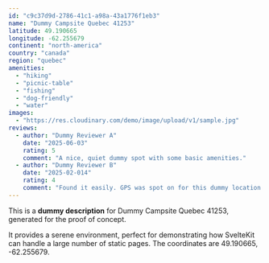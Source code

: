 ```yaml
---
id: "c9c37d9d-2786-41c1-a98a-43a1776f1eb3"
name: "Dummy Campsite Quebec 41253"
latitude: 49.190665
longitude: -62.255679
continent: "north-america"
country: "canada"
region: "quebec"
amenities:
  - "hiking"
  - "picnic-table"
  - "fishing"
  - "dog-friendly"
  - "water"
images:
  - "https://res.cloudinary.com/demo/image/upload/v1/sample.jpg"
reviews:
  - author: "Dummy Reviewer A"
    date: "2025-06-03"
    rating: 5
    comment: "A nice, quiet dummy spot with some basic amenities."
  - author: "Dummy Reviewer B"
    date: "2025-02-014"
    rating: 4
    comment: "Found it easily. GPS was spot on for this dummy location."
---
```


This is a **dummy description** for Dummy Campsite Quebec 41253, generated for the proof of concept.

It provides a serene environment, perfect for demonstrating how SvelteKit can handle a large number of static pages. The coordinates are 49.190665, -62.255679.
